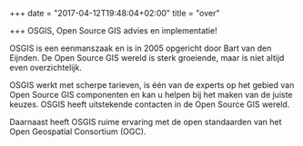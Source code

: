 +++
date = "2017-04-12T19:48:04+02:00"
title = "over"

+++
OSGIS, Open Source GIS advies en implementatie!

OSGIS is een eenmanszaak en is in 2005 opgericht door Bart van den Eijnden. De Open Source GIS wereld is sterk groeiende, maar is niet altijd even overzichtelijk.

OSGIS werkt met scherpe tarieven, is &#233;&#233;n van de experts op het gebied van Open Source GIS componenten en kan u helpen bij het maken van de juiste keuzes. OSGIS heeft uitstekende contacten in de Open Source GIS wereld.

Daarnaast heeft OSGIS ruime ervaring met de open standaarden van het Open Geospatial Consortium (OGC).

